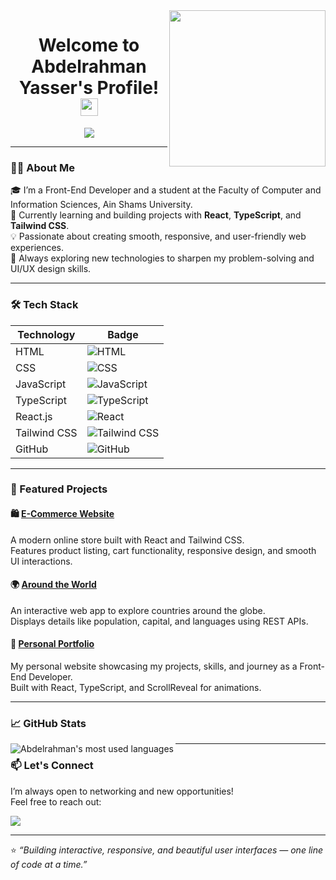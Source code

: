 <img width="250" align="right" src="https://c.tenor.com/_DOBjnGspYAAAAAM/code-coding.gif">

<h1 align="center">Welcome to Abdelrahman Yasser's Profile! <img src="https://media.giphy.com/media/hvRJCLFzcasrR4ia7z/giphy.gif" width="28"></h1>

<p align="center">
  <a href="https://github.com/DenverCoder1/readme-typing-svg">
    <img src="https://readme-typing-svg.herokuapp.com/?lines=Front-End%20Developer;React%20Enthusiast;Creative%20UI%20Builder;Always%20Learning%20New%20Things&font=Fira%20Code&center=true&width=500&height=45&color=blue&vCenter=true&size=22">
  </a>
</p>

---

### 👨‍💻 About Me

🎓 I’m a Front-End Developer and a student at the Faculty of Computer and Information Sciences, Ain Shams University.  
🌱 Currently learning and building projects with **React**, **TypeScript**, and **Tailwind CSS**.  
💡 Passionate about creating smooth, responsive, and user-friendly web experiences.  
🚀 Always exploring new technologies to sharpen my problem-solving and UI/UX design skills.  

---

### 🛠️ Tech Stack

| Technology | Badge |
|-------------|--------|
| HTML | ![HTML](https://img.shields.io/badge/-HTML-05122A?style=flat&logo=HTML5) |
| CSS | ![CSS](https://img.shields.io/badge/-CSS-05122A?style=flat&logo=CSS3&logoColor=1572B6) |
| JavaScript | ![JavaScript](https://img.shields.io/badge/-JavaScript-05122A?style=flat&logo=javascript) |
| TypeScript | ![TypeScript](https://img.shields.io/badge/-TypeScript-05122A?style=flat&logo=typescript) |
| React.js | ![React](https://img.shields.io/badge/-React-05122A?style=flat&logo=react) |
| Tailwind CSS | ![Tailwind CSS](https://img.shields.io/badge/-TailwindCSS-05122A?style=flat&logo=tailwind-css) |
| GitHub | ![GitHub](https://img.shields.io/badge/-GitHub-05122A?style=flat&logo=github) |

---

### 🌟 Featured Projects

#### 🛍️ [E-Commerce Website](https://e-commerce-six-murex-52.vercel.app/)
A modern online store built with React and Tailwind CSS.  
Features product listing, cart functionality, responsive design, and smooth UI interactions.

#### 🌍 [Around the World](https://around-the-world-mauve.vercel.app/)
An interactive web app to explore countries around the globe.  
Displays details like population, capital, and languages using REST APIs.

#### 💼 [Personal Portfolio](https://personal-website-ecru-tau.vercel.app/)
My personal website showcasing my projects, skills, and journey as a Front-End Developer.  
Built with React, TypeScript, and ScrollReveal for animations.

---

### 📈 GitHub Stats
<img align="left" src="https://github-readme-stats.vercel.app/api/top-langs?username=abdoyasser702&show_icons=true&locale=en&layout=compact&theme=radical" alt="Abdelrahman's most used languages" />

---

### 📫 Let's Connect

I’m always open to networking and new opportunities!  
Feel free to reach out:

<a href="https://www.linkedin.com/in/abdelrahman-yasser-006675327/" target="_blank"><img src="https://img.shields.io/badge/-Abdelrahman%20Yasser-0077B5?style=for-the-badge&logo=Linkedin&logoColor=white"/></a>

---

⭐ *“Building interactive, responsive, and beautiful user interfaces — one line of code at a time.”*
